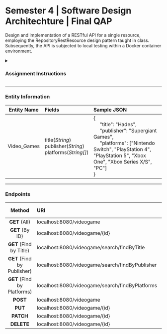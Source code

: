 

<h1>
  Semester 4 | Software Design Architechture | Final QAP
</h1>

Design and implementation of a RESTful API for a single resource, employing the RepositoryRestResource design pattern taught in class. Subsequently, the API is subjected to local testing within a Docker container environment.

<details>
  <summary><h3><strong>Assignment Instructions</strong></h3></summary>
  <blockquote>
  <br/>
  For this QAP I’d like you to get hands on practice building a simple REST API for one simple 
  Resource following the RepositoryRestResource pattern we covered in our classes and then 
  testing it in a running Docker container locally.

  You can create a new API for any Resource you like.

  You should build out a new project from scratch, build up your pom file with the required 
  dependencies, add the required dockerfile and docker-compose files as well as your 
  RepositoryRestResource implementation.  

  Testing in postman is all that is required.

  Deliverables:
  -	GitHub Link to project
  -	Testing Screen Shots from postman and screen shots of the project running in docker.
  -	Details in the project readme about the new API and how to run project in docker.
  <blockquote>
</details>
    
---

### **Entity Information**

| Entity Name  | Fields                                                               | Sample JSON                                                                    |
| :----------: | :------------------------------------------------------------------- | :----------------------------------------------------------------------------- | 
| Video_Games  | title(*String*) <br/> publisher(*String*) <br/> platforms(*String[]*)|{<br/>&emsp; "title": "Hades", <br/>&emsp; "publisher": "Supergiant Games", <br/>&emsp; "platforms": ["Nintendo Switch", "PlayStation 4", "PlayStation 5", "Xbox One", "Xbox Series X/S", "PC"] <br/> }                                            |

<!--  
Unformatted Data:
-----------------

Entity Name:    Video_Games 	

Fields:         title(String)
                publisher(String)
                platforms(String[]) 	

Sample JSON:    {
                  "title": "Hades",
                  "publisher": "Supergiant Games",
                  "platforms": ["Nintendo Switch", "PlayStation 4", "PlayStation 5", "Xbox One", "Xbox Series X/S", "PC"]
                } 
-->

---

### **Endpoints**

|              Method                | URI                                              | Query Parameter          |
| :--------------------------------: | :----------------------------------------------- | :----------------------- |
| **GET** (All)                      | localhost:8080/videogame                        |                          |
| **GET** (By ID)                    | localhost:8080/videogame/{id}                   |                          |
| **GET** (Find by Title)            | localhost:8080/videogame/search/findByTitle     | ?title=\<*String*>       |
| **GET** (Find by Publisher)        | localhost:8080/videogame/search/findByPublisher | ?publisher=\<*String*>   |
| **GET** (Find by Platforms)        | localhost:8080/videogame/search/findByPlatforms | ?platforms=\<*String[]*> |
| **POST**                           | localhost:8080/videogame                        |                          |
| **PUT**                            | localhost:8080/videogame/{id}                   |                          |
| **PATCH**                          | localhost:8080/videogame/{id}                   |                          |
| **DELETE**                         | localhost:8080/videogame/{id}                   |                          |

